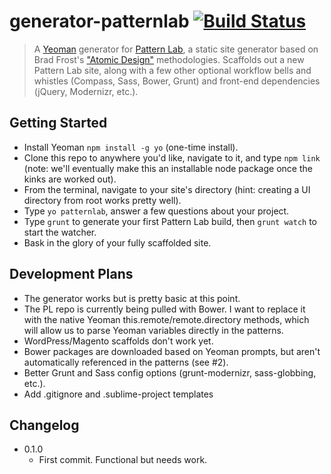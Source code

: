 # generator-patternlab [![Build Status](https://secure.travis-ci.org/degdigital/generator-patternlab.png?branch=master)](https://travis-ci.org/degdigital/generator-patternlab)

> A [Yeoman](http://yeoman.io) generator for [Pattern Lab](http://patternlab.io/), a static site generator based on Brad Frost's ["Atomic Design"](http://bradfrostweb.com/blog/post/atomic-web-design/) methodologies.
> Scaffolds out a new Pattern Lab site, along with a few other optional workflow bells and whistles (Compass, Sass, Bower, Grunt) and front-end dependencies (jQuery, Modernizr, etc.).

## Getting Started

- Install Yeoman `npm install -g yo` (one-time install).
- Clone this repo to anywhere you'd like, navigate to it, and type `npm link` (note: we'll eventually make this an installable node package once the kinks are worked out).
- From the terminal, navigate to your site's directory (hint: creating a UI directory from root works pretty well).
- Type `yo patternlab`, answer a few questions about your project.
- Type `grunt` to generate your first Pattern Lab build, then `grunt watch` to start the watcher.
- Bask in the glory of your fully scaffolded site. 

## Development Plans
- The generator works but is pretty basic at this point.
- The PL repo is currently being pulled with Bower. I want to replace it with the native Yeoman this.remote/remote.directory methods, which will allow us to parse Yeoman variables directly in the patterns.
- WordPress/Magento scaffolds don't work yet.
- Bower packages are downloaded based on Yeoman prompts, but aren't automatically referenced in the patterns (see #2).
- Better Grunt and Sass config options (grunt-modernizr, sass-globbing, etc.).
- Add .gitignore and .sublime-project templates

## Changelog
- 0.1.0
  - First commit. Functional but needs work.